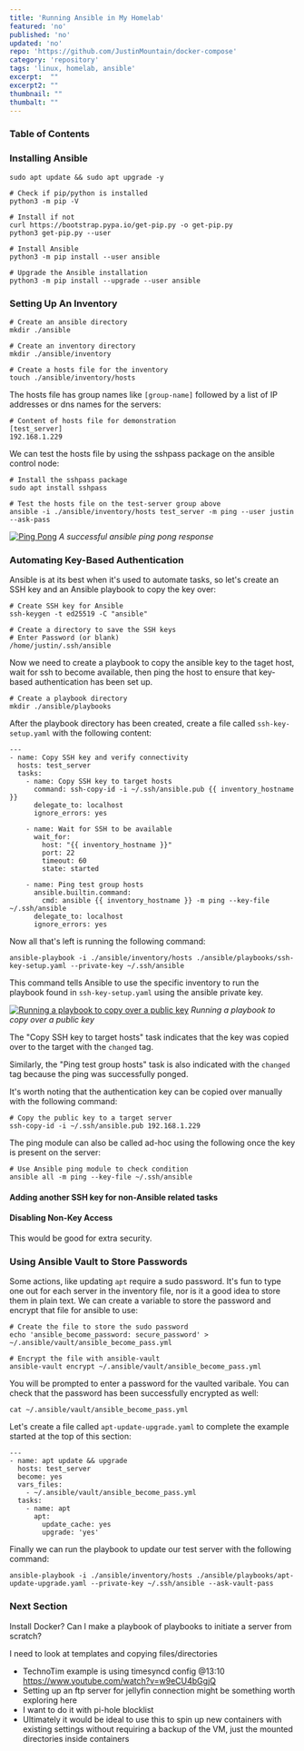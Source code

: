 ```yaml
---
title: 'Running Ansible in My Homelab'
featured: 'no'
published: 'no'
updated: 'no'
repo: 'https://github.com/JustinMountain/docker-compose'
category: 'repository'
tags: 'linux, homelab, ansible'
excerpt:  ""
excerpt2: ""
thumbnail: ""
thumbalt: ""
---
```


### Table of Contents

### Installing Ansible

```
sudo apt update && sudo apt upgrade -y
```



```
# Check if pip/python is installed
python3 -m pip -V

# Install if not
curl https://bootstrap.pypa.io/get-pip.py -o get-pip.py
python3 get-pip.py --user

# Install Ansible
python3 -m pip install --user ansible

# Upgrade the Ansible installation 
python3 -m pip install --upgrade --user ansible
```

### Setting Up An Inventory

```
# Create an ansible directory
mkdir ./ansible 

# Create an inventory directory
mkdir ./ansible/inventory 

# Create a hosts file for the inventory
touch ./ansible/inventory/hosts
```

The hosts file has group names like `[group-name]` followed by a list of IP addresses or dns names for the servers:

```
# Content of hosts file for demonstration
[test_server]
192.168.1.229
```

We can test the hosts file by using the sshpass package on the ansible control node:

```
# Install the sshpass package
sudo apt install sshpass

# Test the hosts file on the test-server group above
ansible -i ./ansible/inventory/hosts test_server -m ping --user justin --ask-pass
```

[![Ping Pong](ansible-ping-pong.jpg "A successful ansible ping pong response")](ansible-ping-pong.jpg)
*A successful ansible ping pong response*

### Automating Key-Based Authentication

Ansible is at its best when it's used to automate tasks, so let's create an SSH key and an Ansible playbook to copy the key over:

```
# Create SSH key for Ansible
ssh-keygen -t ed25519 -C "ansible"

# Create a directory to save the SSH keys
# Enter Password (or blank)
/home/justin/.ssh/ansible
```

Now we need to create a playbook to copy the ansible key to the taget host, wait for ssh to become available, then ping the host to ensure that key-based authentication has been set up.

```
# Create a playbook directory
mkdir ./ansible/playbooks 
```

After the playbook directory has been created, create a file called `ssh-key-setup.yaml` with the following content:

```
---
- name: Copy SSH key and verify connectivity
  hosts: test_server
  tasks:
    - name: Copy SSH key to target hosts
      command: ssh-copy-id -i ~/.ssh/ansible.pub {{ inventory_hostname }}
      delegate_to: localhost
      ignore_errors: yes

    - name: Wait for SSH to be available
      wait_for:
        host: "{{ inventory_hostname }}"
        port: 22
        timeout: 60
        state: started

    - name: Ping test group hosts
      ansible.builtin.command:
        cmd: ansible {{ inventory_hostname }} -m ping --key-file ~/.ssh/ansible
      delegate_to: localhost
      ignore_errors: yes
```

Now all that's left is running the following command:

```
ansible-playbook -i ./ansible/inventory/hosts ./ansible/playbooks/ssh-key-setup.yaml --private-key ~/.ssh/ansible
```

This command tells Ansible to use the specific inventory to run the playbook found in `ssh-key-setup.yaml` using the ansible private key. 

[![Running a playbook to copy over a public key](ansible-ssh-setup-playbook.jpg "Running a playbook to copy over a public key")](ansible-ssh-setup-playbook.jpg)
*Running a playbook to copy over a public key*

The "Copy SSH key to target hosts" task indicates that the key was copied over to the target with the `changed` tag.

Similarly, the "Ping test group hosts" task is also indicated with the `changed` tag because the ping was successfully ponged.

It's worth noting that the authentication key can be copied over manually with the following command:

```
# Copy the public key to a target server
ssh-copy-id -i ~/.ssh/ansible.pub 192.168.1.229
```

The ping module can also be called ad-hoc using the following once the key is present on the server:

```
# Use Ansible ping module to check condition
ansible all -m ping --key-file ~/.ssh/ansible
```

#### Adding another SSH key for non-Ansible related tasks

#### Disabling Non-Key Access

This would be good for extra security.


### Using Ansible Vault to Store Passwords

Some actions, like updating `apt` require a sudo password. It's fun to type one out for each server in the inventory file, nor is it a good idea to store them in plain text. We can create a variable to store the password and encrypt that file for ansible to use:

```
# Create the file to store the sudo password
echo 'ansible_become_password: secure_password' > ~/.ansible/vault/ansible_become_pass.yml

# Encrypt the file with ansible-vault
ansible-vault encrypt ~/.ansible/vault/ansible_become_pass.yml
```

You will be prompted to enter a password for the vaulted varibale. You can check that the password has been successfully encrypted as well:

```
cat ~/.ansible/vault/ansible_become_pass.yml
```

Let's create a file called `apt-update-upgrade.yaml` to complete the example started at the top of this section: 

```
---
- name: apt update && upgrade
  hosts: test_server
  become: yes
  vars_files:
    - ~/.ansible/vault/ansible_become_pass.yml
  tasks:
    - name: apt
      apt: 
        update_cache: yes
        upgrade: 'yes'
```


Finally we can run the playbook to update our test server with the following command:

```
ansible-playbook -i ./ansible/inventory/hosts ./ansible/playbooks/apt-update-upgrade.yaml --private-key ~/.ssh/ansible --ask-vault-pass
```


### Next Section

Install Docker?
Can I make a playbook of playbooks to initiate a server from scratch?

I need to look at templates and copying files/directories 
 - TechnoTim example is using timesyncd config @13:10 https://www.youtube.com/watch?v=w9eCU4bGgjQ
 - Setting up an ftp server for jellyfin connection might be something worth exploring here
 - I want to do it with pi-hole blocklist 
 - Ultimately it would be ideal to use this to spin up new containers with existing settings without requiring a backup of the VM, just the mounted directories inside containers



